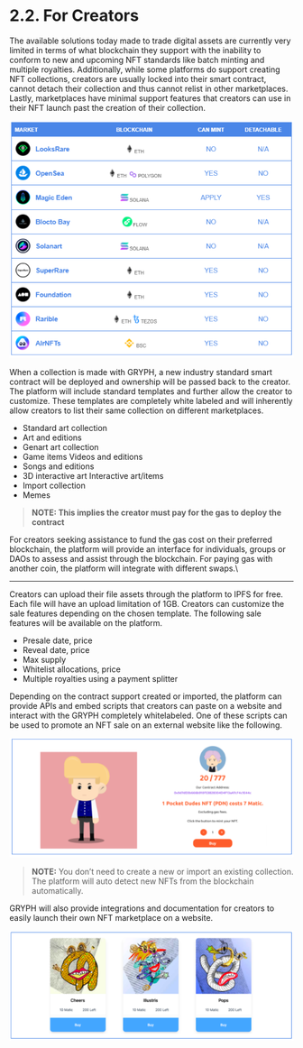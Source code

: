 # 2.2. For Creators

The available solutions today made to trade digital assets are currently very limited in terms of what blockchain they support with the inability to conform to new and upcoming NFT standards like batch minting and multiple royalties. Additionally, while some platforms do support creating NFT collections, creators are usually locked into their smart contract, cannot detach their collection and thus cannot relist in other marketplaces. Lastly, marketplaces have minimal support features that creators can use in their NFT launch past the creation of their collection.

![](<../.gitbook/assets/image (20).png>)

When a collection is made with GRYPH, a new industry standard smart contract will be deployed and ownership will be passed back to the creator. The platform will include standard templates and further allow the creator to customize. These templates are completely white labeled and will inherently allow creators to list their same collection on different marketplaces.

* Standard art collection
* Art and editions
* Genart art collection
* Game items Videos and editions
* Songs and editions
* 3D interactive art Interactive art/items
* Import collection
* Memes

> **NOTE: This implies the creator must pay for the gas to deploy the contract**

For creators seeking assistance to fund the gas cost on their preferred blockchain, the platform will provide an interface for individuals, groups or DAOs to assess and assist through the blockchain. For paying gas with another coin, the platform will integrate with different swaps.\\

***

Creators can upload their file assets through the platform to IPFS for free. Each file will have an upload limitation of 1GB. Creators can customize the sale features depending on the chosen template. The following sale features will be available on the platform.

* Presale date, price
* Reveal date, price
* Max supply
* Whitelist allocations, price
* Multiple royalties using a payment splitter

Depending on the contract support created or imported, the platform can provide APIs and embed scripts that creators can paste on a website and interact with the GRYPH completely whitelabeled. One of these scripts can be used to promote an NFT sale on an external website like the following.

![](<../.gitbook/assets/image (6).png>)

> **NOTE:** You don’t need to create a new or import an existing collection. The platform will auto detect new NFTs from the blockchain automatically.

GRYPH will also provide integrations and documentation for creators to easily launch their own NFT marketplace on a website.

![](<../.gitbook/assets/image (11).png>)
